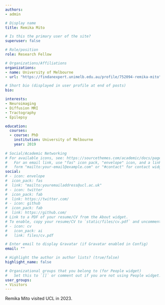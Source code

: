 ```yaml
---
authors:
- admin

# Display name
title: Remika Mito

# Is this the primary user of the site?
superuser: false

# Role/position
role: Research Fellow

# Organizations/Affiliations
organizations:
- name: University of Melbourne
- url: "https://findanexpert.unimelb.edu.au/profile/752094-remika-mito"

# Short bio (displayed in user profile at end of posts)
bio: 

interests:
- Neuroimaging
- Diffusion MRI
- Tractography
- Epilepsy

education:
  courses:
  - course: PhD
    institution: University of Melbourne
    year: 2019
  
# Social/Academic Networking
# For available icons, see: https://sourcethemes.com/academic/docs/page-builder/#icons
#   For an email link, use "fas" icon pack, "envelope" icon, and a link in the
#   form "mailto:your-email@example.com" or "#contact" for contact widget.
social:
# - icon: envelope
#  icon_pack: fas
#  link: "mailto:youremailaddress@ucl.ac.uk"
# - icon: twitter
#  icon_pack: fab
#  link: https://twitter.com/
# - icon: github
#  icon_pack: fab
#  link: https://github.com/
# Link to a PDF of your resume/CV from the About widget.
# To enable, copy your resume/CV to `static/files/cv.pdf` and uncomment the lines below.
# - icon: cv
#   icon_pack: ai
#   link: files/cv.pdf

# Enter email to display Gravatar (if Gravatar enabled in Config)
email: ""

# Highlight the author in author lists? (true/false)
highlight_name: false

# Organizational groups that you belong to (for People widget)
#   Set this to `[]` or comment out if you are not using People widget.
user_groups:
- Visitors
---
```


Remika Mito visited UCL in 2023.
